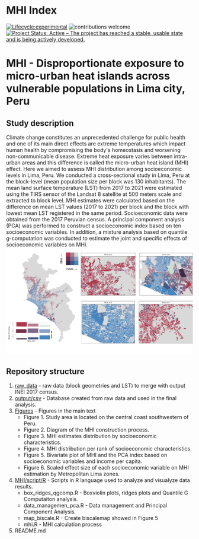 # **MHI Index**

[![Lifecycle:experimental](https://img.shields.io/badge/lifecycle-experimental-orange.svg)](https://www.tidyverse.org/lifecycle/#experimental)
![contributions welcome](https://img.shields.io/badge/contributions-welcome-brightgreen.svg?style=flat)
[![Project Status: Active – The project has reached a stable, usable state and is being actively developed.](https://www.repostatus.org/badges/latest/active.svg)](https://www.repostatus.org/#active)

# MHI - Disproportionate exposure to micro-urban heat islands across vulnerable populations in Lima city, Peru

## Study description
Climate change constitutes an unprecedented challenge for public health and one of its main direct effects are extreme temperatures which impact human health by compromising the body's homeostasis and worsening non-communicable disease. Extreme heat exposure varies between intra-urban areas and this difference is called the micro-urban heat island (MHI) effect. Here we aimed to assess MHI distribution among socioeconomic levels in Lima, Peru. We conducted a cross-sectional study in Lima, Peru at the block-level (mean population size per block was 130 inhabitants). The mean land surface temperature (LST) from 2017 to 2021 were estimated using the TIRS sensor of the Landsat 8 satellite at 500 meters scale and extracted to block level. MHI estimates were calculated based on the difference on mean LST values (2017 to 2021) per block and the block with lowest mean LST registered in the same period. Socioeconomic data were obtained from the 2017 Peruvian census. A principal component analysis (PCA) was performed to construct a socioeconomic index based on ten socioeconomic variables. In addition, a mixture analysis based on quantile g-computation was conducted to estimate the joint and specific effects of socioeconomic variables on MHI.
![](https://github.com/healthinnovation/MHI/blob/main/images/Figure%205.png)

## Repository structure

1. [raw_data](https://github.com/healthinnovation/MHI/tree/main/raw_data) -  raw data (block geometries and LST) to merge with output INEI 2017 census.
2. [output/csv](https://github.com/healthinnovation/MHI/tree/main/ouput/csv) - Database created from raw data and used in the final analysis.
3. [Figures](https://github.com/healthinnovation/MHI/tree/main/images) - Figures in the main text
    - Figure 1. Study area is located on the central coast southwestern of Peru.
    - Figure 2. Diagram of the MHI construction process.
    - Figure 3. MHI estimates distribution by socioeconomic characteristics.
    - Figure 4. MHI distribution per rank of socioeconomic characteristics.
    - Figure 5.  Bivariate plot of MHI and the PCA index based on socioeconomic variables and income per capita.
    - Figure 6. Scaled effect size of each socioeconomic variable on MHI estimation by Metropolitan Lima zones.
5. [MHI/script/R](https://github.com/healthinnovation/MHI/tree/main/script/R) - Scripts in R language used to analyze and visualyze data results.
    - box_ridges_qgcomp.R - Boxviolin plots, ridges plots and Quantile G Computaiton analysis.
    - data_managemen_pca.R - Data management and Principal Component Analysis.
    - map_biscale.R - Create biscalemap showed in Figure 5
    - mhi.R - MHI calculation process
6. README.md

